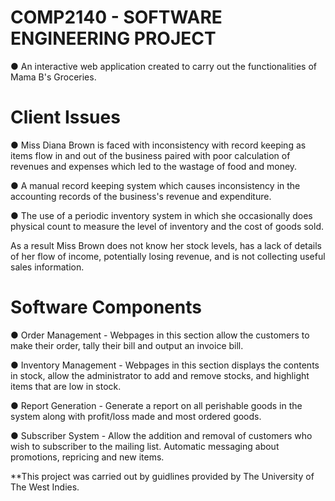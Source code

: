 # COMP2140 - SOFTWARE ENGINEERING PROJECT

  ● An interactive web application created to carry out the functionalities of Mama B's Groceries.

# Client Issues

  ● Miss Diana Brown is faced with inconsistency with record keeping as items flow in and out of the 
    business paired with poor calculation of revenues and expenses which led to the wastage of food and money. 

  ● A manual record keeping system which causes inconsistency in the accounting records of the business's revenue and expenditure.
  
  ● The use of a periodic inventory system in which she occasionally does physical count to measure the level of inventory and the cost of goods sold. 
  
   As a result Miss Brown does not know her stock levels, has a lack of details of her flow of income, potentially losing revenue, 
   and is not collecting useful sales information.
   
# Software Components

  ● Order Management - Webpages in this section allow the customers to make their order, tally their bill and output an invoice bill.
 
  ● Inventory Management - Webpages in this section displays the contents in stock, allow the administrator to add and remove stocks, 
                           and highlight items that are low in stock.

  ● Report Generation - Generate a report on all perishable goods in the system along with profit/loss made and most ordered goods.
  
  ● Subscriber System - Allow the addition and removal of customers who wish to subscriber to the mailing list. 
                        Automatic messaging about promotions, repricing and new items.
  
**This project was carried out by guidlines provided by The University of The West Indies.

